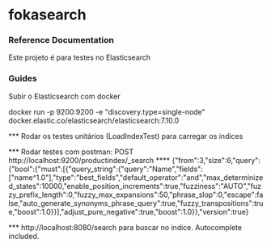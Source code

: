 # fokasearch

### Reference Documentation
Este projeto é para testes no Elasticsearch 

### Guides
Subir o Elasticsearch com docker

docker run -p 9200:9200 -e "discovery.type=single-node" docker.elastic.co/elasticsearch/elasticsearch:7.10.0

*** Rodar os testes unitários (LoadIndexTest) para carregar os indices

*** Rodar testes com postman: POST http://localhost:9200/productindex/_search
**** {"from":3,"size":6,"query":{"bool":{"must":[{"query_string":{"query":"Name","fields":["name^1.0"],"type":"best_fields","default_operator":"and","max_determinized_states":10000,"enable_position_increments":true,"fuzziness":"AUTO","fuzzy_prefix_length":0,"fuzzy_max_expansions":50,"phrase_slop":0,"escape":false,"auto_generate_synonyms_phrase_query":true,"fuzzy_transpositions":true,"boost":1.0}}],"adjust_pure_negative":true,"boost":1.0}},"version":true}

*** http://localhost:8080/search para buscar no indice. Autocomplete included.


